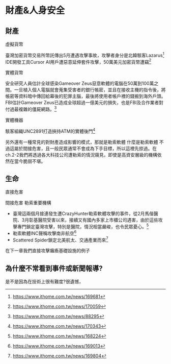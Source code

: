 # 財產&人身安全

## 財產


虛擬貨幣

臺灣加密貨幣交易所幣託傳出5月遭遇攻擊事故，攻擊者身分是北韓駭客Lazarus[^2]
IDE開發工具Cursor AI用戶遭惡意延伸套件攻擊，50萬美元加密貨幣遭竊[^3]


實體貨幣

安全研究人員估計全球感染Gameover Zeus惡意軟體的電腦在50萬到100萬之間。一旦植入個人電腦就會蒐集受害者的銀行帳密，並且在接收主機的指令後，將帳密等資料暗中傳回給幕後的犯罪主腦，最後將使用者帳戶裡的錢搬到海外戶頭。FBI估計Gameover Zeus已造成全球超過一億美元的損失，也是FBI及合作業者對付過最複雜的僵屍網路。[^4]


實體機器

駭客組織UNC2891打造挾持ATM的實體後門[^1]

另外還有一種常見的對財產造成影響的模式，那就是勒索軟體
什麼是勒索軟體
不過這屬於間接危害，且一般民眾通常不會成為下手目標，所以這裡先掠過。在ch.2-2我們將透過各大科技公司遭勒索的情況窺見，即使是高資安層級的機構依然在當今脆弱不堪。

## 生命

直接危害


間接危害
勒索重要機構

- 臺灣這兩個月接連發生遭CrazyHunter勒索軟體攻擊的事件，從2月馬偕醫院、3月彰基醫院受害以來，接續又有國內多家上市櫃公司遇害，由於這些攻擊專門鎖定臺灣攻擊，特別是醫院，情況相當嚴峻，也令民眾憂心。[^5]
- 勒索軟體INC聲稱攻擊南非航空[^6]
- Scattered Spider鎖定北美航太、交通產業而來[^7]

在下一章我們直接攻擊癱瘓基礎設施的例子

## 為什麼不常看到事件或新聞報導?
是不是因為在技術上很有難度?很遺憾，



[^2]: https://www.ithome.com.tw/news/169681
[^3]: https://www.ithome.com.tw/news/170059
[^4]: https://www.ithome.com.tw/news/88295
[^1]: https://www.ithome.com.tw/news/170343
[^5]: https://www.ithome.com.tw/news/168224
[^6]: https://www.ithome.com.tw/news/169013
[^7]: https://www.ithome.com.tw/news/169804